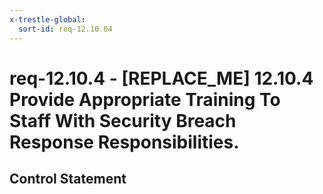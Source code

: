 ```yaml
---
x-trestle-global:
  sort-id: req-12.10.04
---
```


# req-12.10.4 - \[REPLACE_ME\] 12.10.4 Provide Appropriate Training To Staff With Security Breach Response Responsibilities.

## Control Statement
